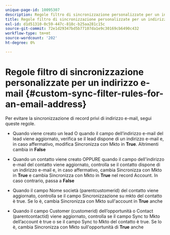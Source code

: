 ```yaml
---
unique-page-id: 10095307
description: Regole filtro di sincronizzazione personalizzate per un indirizzo e-mail - Documenti Marketo - Documentazione del prodotto
title: Regole filtro di sincronizzazione personalizzate per un indirizzo e-mail
exl-id: d1d51310-0c59-447c-818c-b25aa281c15c
source-git-commit: 72e1d29347bd5b77107da1e9c30169cb6490c432
workflow-type: tm+mt
source-wordcount: '202'
ht-degree: 0%

---
```


# Regole filtro di sincronizzazione personalizzate per un indirizzo e-mail {#custom-sync-filter-rules-for-an-email-address}

Per evitare la sincronizzazione di record privi di indirizzo e-mail, segui queste regole.

* Quando viene creato un lead O quando il campo dell’indirizzo e-mail del lead viene aggiornato, verifica se il lead dispone di un indirizzo e-mail e, in caso affermativo, modifica Sincronizza con Mkto in **True**. Altrimenti cambia in **False**

* Quando un contatto viene creato OPPURE quando il campo dell&#39;indirizzo e-mail del contatto viene aggiornato, controlla se il contatto dispone di un indirizzo e-mail e, in caso affermativo, cambia Sincronizza con Mkto in **True** e cambia Sincronizza con Mkto in **True** nel record Account. In caso contrario, passa a **False**

* Quando il campo Nome società (parentcustomerid) del contatto viene aggiornato, controlla se il campo Sincronizzazione su mkto del contatto è true. Se lo è, cambia Sincronizza con Mkto sull&#39;account in **True** anche
* Quando il campo Customer (customerid) dell’opportunità o Contact (parentcontactid) viene aggiornato, controlla se il campo Sync to Mkto dell’account è true o se il campo Sync to Mkto del contatto è true. Se lo è, cambia Sincronizza con Mkto sull&#39;opportunità di **True** anche
